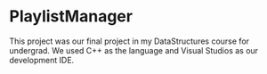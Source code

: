 # PlaylistManager
This project was our final project in my DataStructures course for undergrad. We used C++ as the language and Visual Studios as our development IDE. 
